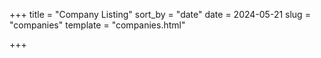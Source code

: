 
+++
title = "Company Listing"
sort_by = "date"
date = 2024-05-21
slug = "companies"
template = "companies.html"

+++

